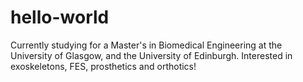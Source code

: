 # hello-world
Currently studying for a Master's in Biomedical Engineering at the University of Glasgow, and the University of Edinburgh. Interested in exoskeletons, FES, prosthetics and orthotics!
